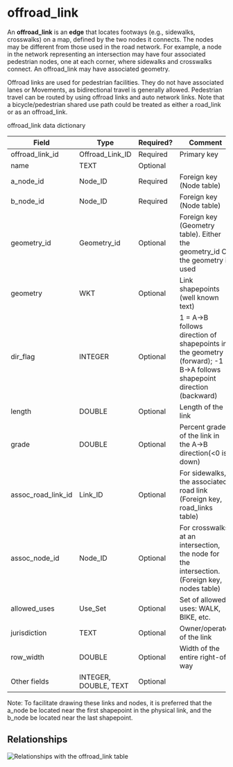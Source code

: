 # offroad\_link

An **offroad\_link** is an **edge** that locates footways (e.g.,
sidewalks, crosswalks) on a map, defined by the two nodes it connects.
The nodes may be different from those used in the road network. For
example, a node in the network representing an intersection may have
four associated pedestrian nodes, one at each corner, where sidewalks
and crosswalks connect. An offroad\_link may have associated geometry.

Offroad links are used for pedestrian facilities. They do not have
associated lanes or Movements, as bidirectional travel is generally
allowed. Pedestrian travel can be routed by using offroad links and auto
network links. Note that a bicycle/pedestrian shared use path could be
treated as either a road\_link or as an offroad\_link.

offroad\_link data dictionary

| Field                                   | Type                  | Required? | Comment                                                                                                                                                                                                    |
| --------------------------------------- | --------------------- | --------- | ---------------------------------------------------------------------------------------------------------------------------------------------------------------------------------------------------------- |
| offroad_link\_id | Offroad_Link\_ID              | Required  | Primary key                                                                                                                                                                                                |
| name                                    | TEXT                  | Optional  |                                                                                                                                                                                                            |
| a\_node_id                                 | Node\_ID            | Required  | Foreign key (Node table)                                                                                                                                                                             |
| b\_node_id                                 | Node\_ID            | Required  | Foreign key (Node table)                                                                                                                                                                                  |
| geometry_id | Geometry_id | Optional  | Foreign key (Geometry table).  Either the geometry_id OR the geometry is used |
| geometry                     | WKT    | Optional  | Link shapepoints (well known text)                                                                                                                                            |
| dir\_flag                        | INTEGER               | Optional  | 1 = A->B follows direction of shapepoints in the geometry (forward); -1 = B->A follows shapepoint direction (backward)                                               |
| length  |  DOUBLE | Optional  | Length of the link  |
| grade | DOUBLE  | Optional  |  Percent grade of the link in the A->B direction(<0 is down) |
| assoc\_road\_link_id                     | Link\_ID              | Optional  | For sidewalks, the associated road link (Foreign key, road\_links table)                                                                                                                                   |
| assoc\_node_id                       | Node\_ID              | Optional  | For crosswalks at an intersection, the node for the intersection. (Foreign key, nodes table) |
| allowed\_uses                           | Use\_Set              | Optional  | Set of allowed uses:  WALK, BIKE, etc.                                                                                   |
| jurisdiction  | TEXT  | Optional  | Owner/operator of the link  |
| row_width | DOUBLE  | Optional  |  Width of the entire right-of-way   | 
| Other fields                            | INTEGER, DOUBLE, TEXT | Optional  |                                                                                                                                                                                                            |
  
Note: To facilitate drawing these links and nodes, it is preferred that
    the a\_node be located near the first shapepoint in the physical
    link, and the b\_node be located near the last shapepoint.

## Relationships
![Relationships with the offroad_link table](https://github.com/zephyr-data-specs/GMNS/raw/master/Images/ER_diagrams/offroad_link.png)
